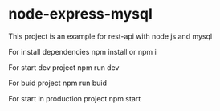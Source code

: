 # node-express-mysql

This project is an example for rest-api with node js and mysql

For install dependencies npm install or npm i

For start dev project npm run dev

For buid project npm run buid

For start in production project npm start

